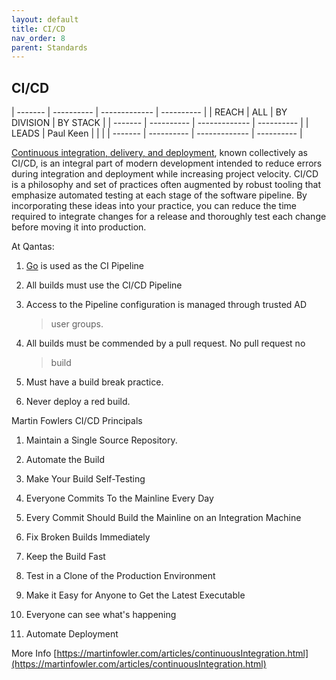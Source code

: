 ```yaml
---
layout: default
title: CI/CD
nav_order: 8
parent: Standards
---
```


CI/CD
-----

  | ------- | ---------- | ------------- | ---------- |
  | REACH   | ALL        | BY DIVISION   | BY STACK   |
  | ------- | ---------- | ------------- | ---------- |
  | LEADS   | Paul Keen   |               |            |
  | ------- | ---------- | ------------- | ---------- |   


[Continuous integration, delivery, and
deployment](https://www.digitalocean.com/community/tutorials/an-introduction-to-continuous-integration-delivery-and-deployment),
known collectively as CI/CD, is an integral part of modern development
intended to reduce errors during integration and deployment while
increasing project velocity. CI/CD is a philosophy and set of practices
often augmented by robust tooling that emphasize automated testing at
each stage of the software pipeline. By incorporating these ideas into
your practice, you can reduce the time required to integrate changes for
a release and thoroughly test each change before moving it into
production.

At Qantas:

1.  [Go](https://www.gocd.org/) is used as the CI Pipeline

2.  All builds must use the CI/CD Pipeline

3.  Access to the Pipeline configuration is managed through trusted AD
    > user groups.

4.  All builds must be commended by a pull request. No pull request no
    > build

5.  Must have a build break practice.

6.  Never deploy a red build.

Martin Fowlers CI/CD Principals

1.  Maintain a Single Source Repository.

2.  Automate the Build

3.  Make Your Build Self-Testing

4.  Everyone Commits To the Mainline Every Day

5.  Every Commit Should Build the Mainline on an Integration Machine

6.  Fix Broken Builds Immediately

7.  Keep the Build Fast

8.  Test in a Clone of the Production Environment

9.  Make it Easy for Anyone to Get the Latest Executable

10. Everyone can see what\'s happening

11. Automate Deployment

More Info
[https://martinfowler.com/articles/continuousIntegration.html](https://martinfowler.com/articles/continuousIntegration.html)